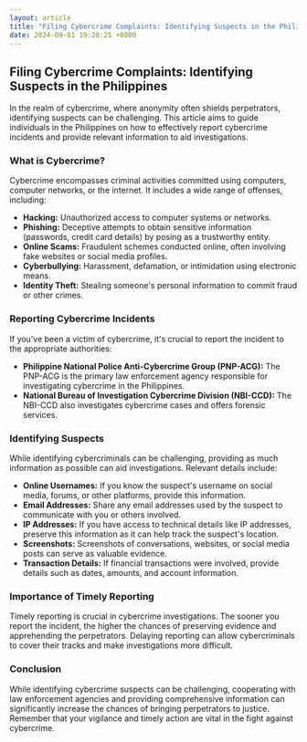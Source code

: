 ```yaml
---
layout: article
title: "Filing Cybercrime Complaints: Identifying Suspects in the Philippines"
date: 2024-09-01 19:20:25 +0800
---
```


<h2>Filing Cybercrime Complaints: Identifying Suspects in the Philippines</h2>
<p>In the realm of cybercrime, where anonymity often shields perpetrators, identifying suspects can be challenging. This article aims to guide individuals in the Philippines on how to effectively report cybercrime incidents and provide relevant information to aid investigations.</p>
<h3>What is Cybercrime?</h3>
<p>Cybercrime encompasses criminal activities committed using computers, computer networks, or the internet. It includes a wide range of offenses, including:</p>
<ul>
<li><strong>Hacking:</strong>  Unauthorized access to computer systems or networks.</li>
<li><strong>Phishing:</strong>  Deceptive attempts to obtain sensitive information (passwords, credit card details) by posing as a trustworthy entity.</li>
<li><strong>Online Scams:</strong>  Fraudulent schemes conducted online, often involving fake websites or social media profiles.</li>
<li><strong>Cyberbullying:</strong> Harassment, defamation, or intimidation using electronic means.</li>
<li><strong>Identity Theft:</strong>  Stealing someone's personal information to commit fraud or other crimes.</li>
</ul>
<h3>Reporting Cybercrime Incidents</h3>
<p>If you've been a victim of cybercrime, it's crucial to report the incident to the appropriate authorities:</p>
<ul>
<li><strong>Philippine National Police Anti-Cybercrime Group (PNP-ACG):</strong> The PNP-ACG is the primary law enforcement agency responsible for investigating cybercrime in the Philippines.</li>
<li><strong>National Bureau of Investigation Cybercrime Division (NBI-CCD):</strong> The NBI-CCD also investigates cybercrime cases and offers forensic services.</li>
</ul>
<h3>Identifying Suspects</h3>
<p>While identifying cybercriminals can be challenging, providing as much information as possible can aid investigations.  Relevant details include:</p>
<ul>
<li><strong>Online Usernames:</strong> If you know the suspect's username on social media, forums, or other platforms, provide this information.</li>
<li><strong>Email Addresses:</strong>  Share any email addresses used by the suspect to communicate with you or others involved.</li>
<li><strong>IP Addresses:</strong>  If you have access to technical details like IP addresses, preserve this information as it can help track the suspect's location.</li>
<li><strong>Screenshots:</strong>  Screenshots of conversations, websites, or social media posts can serve as valuable evidence.</li>
<li><strong>Transaction Details:</strong>  If financial transactions were involved, provide details such as dates, amounts, and account information.</li>
</ul>
<h3>Importance of Timely Reporting</h3>
<p>Timely reporting is crucial in cybercrime investigations. The sooner you report the incident, the higher the chances of preserving evidence and apprehending the perpetrators. Delaying reporting can allow cybercriminals to cover their tracks and make investigations more difficult.</p>
<h3>Conclusion</h3>
<p>While identifying cybercrime suspects can be challenging, cooperating with law enforcement agencies and providing comprehensive information can significantly increase the chances of bringing perpetrators to justice. Remember that your vigilance and timely action are vital in the fight against cybercrime.</p>